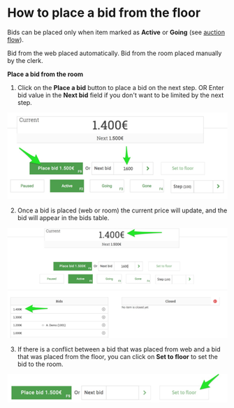# How to place a bid from the floor

Bids can be placed only when item marked as **Active** or **Going** \(see [auction flow](../auction-flow.md)\).

Bid from the web placed automatically. Bid from the room placed manually by the clerk.

**Place a bid from the room**

1. Click on the **Place a bid** button to place a bid on the next step. OR Enter bid value in the **Next bid** field if you don't want to be limited by the next step.

![](../../.gitbook/assets/image%20%2832%29.png)

2. Once a bid is placed \(web or room\) the current price will update, and the bid will appear in the bids table.

![](../../.gitbook/assets/image%20%2818%29.png)

3. If there is a conflict between a bid that was placed from web and a bid that was placed from the floor, you can click on **Set to floor** to set the bid to the room.

![](../../.gitbook/assets/image%20%2811%29.png)

